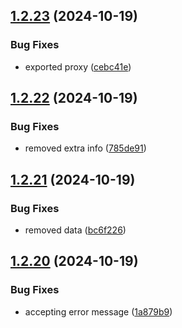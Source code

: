 ## [1.2.23](https://github.com/crawlora-com/typescript-sdk/compare/v1.2.22...v1.2.23) (2024-10-19)


### Bug Fixes

* exported proxy ([cebc41e](https://github.com/crawlora-com/typescript-sdk/commit/cebc41e02870eac9f26ee83b36354c90a8b74e58))



## [1.2.22](https://github.com/crawlora-com/typescript-sdk/compare/v1.2.21...v1.2.22) (2024-10-19)


### Bug Fixes

* removed extra info ([785de91](https://github.com/crawlora-com/typescript-sdk/commit/785de9123c96a28650b137f9a35f9ccc4d596798))



## [1.2.21](https://github.com/crawlora-com/typescript-sdk/compare/v1.2.20...v1.2.21) (2024-10-19)


### Bug Fixes

* removed data ([bc6f226](https://github.com/crawlora-com/typescript-sdk/commit/bc6f2266aaac5779d5143ad39505227a300c21f6))



## [1.2.20](https://github.com/crawlora-com/typescript-sdk/compare/v1.3.0...v1.2.20) (2024-10-19)


### Bug Fixes

* accepting error message ([1a879b9](https://github.com/crawlora-com/typescript-sdk/commit/1a879b9805ddc3dc81c4735a2824e1a1a1973487))



